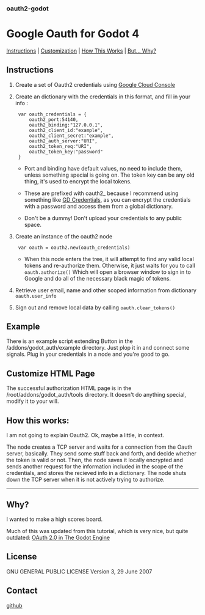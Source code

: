 ### oauth2-godot
# Google Oauth for Godot 4


[Instructions](#instructions) | [Customization](#customize-html-page) | [How This Works](#how-this-works) | [But... Why?](#why)


## Instructions
1. Create a set of Oauth2 credentials using [Google Cloud Console](https://developers.google.com/identity/protocols/oauth2)
2. Create an dictionary with the credentials in this format, and fill in your info :

		var oauth_credentials = {
			oauth2_port:54140,
			oauth2_binding:"127.0.0.1",
			oauth2_client_id:"example",
			oauth2_client_secret:"example",
			oauth2_auth_server:"URI",
			oauth2_token_req:"URI",
			oauth2_token_key:"password"
		}


	* Port and binding have default values, no need to include them, unless something special is going on. The token key can be any old thing, it's used to encrypt the local tokens.

	* These are prefixed with oauth2_ because I recommend using something like [GD Credentials](https://godotengine.org/asset-library/asset/3302), as you can encrypt the credentials with a password and access them from a global dictionary.

	* Don't be a dummy! Don't upload your credentials to any public space.

3. Create an instance of the oauth2 node

		var oauth = oauth2.new(oauth_credentials)

	* When this node enters the tree, it will attempt to find any valid local tokens and re-authorize them. Otherwise, it just waits for you to call `oauth.authorize()`
	Which will open a browser window to sign in to Google and do all of the necessary black magic of tokens.

4. Retrieve user email, name and other scoped information from dictionary
	`oauth.user_info`

5. Sign out and remove local data by calling
	`oauth.clear_tokens()`


## Example

There is an example script extending Button in the /addons/godot_auth/example directory.
Just plop it in and connect some signals. Plug in your credentials in a node and you're good to go.

## Customize HTML Page

The successful authorization HTML page is in the /root/addons/godot_auth/tools directory. It doesn't do anything special, modify it to your will.

## How this works:
I am not going to explain Oauth2. Ok, maybe a little, in context.

The node creates a TCP server and waits for a connection from the Oauth server, basically. They send some stuff back and forth, and decide whether the token is valid or not. Then, the node saves it locally encrypted and sends another request for the information included in the scope of the credentials, and stores the recieved info in a dictionary. The node shuts down the TCP server when it is not actively trying to authorize.

---
## Why?

I wanted to make a high scores board.

Much of this was updated from this tutorial, which is very nice, but quite outdated: [OAuth 2.0 in The Godot Engine](
https://youtu.be/07xfNmyJ9Nw?si=WzO_eqYrKJTT10a9)

## License
GNU GENERAL PUBLIC LICENSE
Version 3, 29 June 2007

## Contact

[github](github.com/stanjosh)